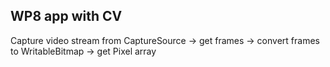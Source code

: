 ## WP8 app with CV

Capture video stream from CaptureSource -> get frames -> convert frames to WritableBitmap -> get Pixel array

